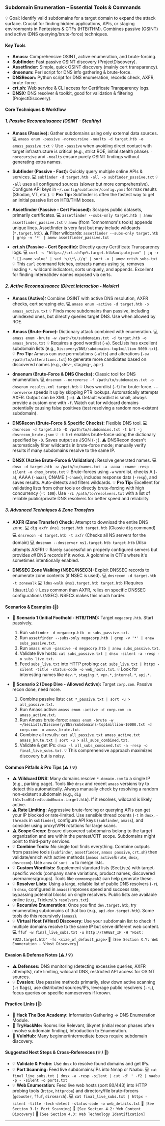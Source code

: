 ### **Subdomain Enumeration – Essential Tools & Commands**

💡 Goal: Identify valid subdomains for a target domain to expand the attack surface. Crucial for finding hidden applications, APIs, or staging environments in Pentesters & CTFs (HTB/THM). Combines passive (OSINT) and active (DNS querying/brute-force) techniques.

#### Key Tools

* **Amass:** Comprehensive OSINT, active enumeration, and brute-forcing.
* **Subfinder:** Fast passive OSINT discovery (ProjectDiscovery).
* **Assetfinder:** Simple, quick OSINT discovery (mainly cert transparency).
* **dnsenum:** Perl script for DNS info gathering & brute-force.
* **DNSRecon:** Python script for DNS enumeration, records check, AXFR, brute-force.
* **crt.sh:** Web service & CLI access for Certificate Transparency logs.
* **DNSX:** DNS resolver & toolkit, good for validation & filtering (ProjectDiscovery).

#### Core Techniques & Workflow

##### 1. Passive Reconnaissance (OSINT - Stealthy)

* **Amass (Passive):** Gather subdomains using only external data sources.
    💻 `amass enum -passive -norecursive -noalts -d target.htb -o amass_passive.txt`
    💡 Use `-passive` when avoiding direct contact with target infrastructure is critical (e.g., strict ROE, initial stealth phase). `-norecursive` and `-noalts` ensure purely OSINT findings without generating extra names.

* **Subfinder (Passive - Fast):** Quickly query multiple online APIs & services.
    💻 `subfinder -d target.htb -all -o subfinder_passive.txt`
    💡 `-all` uses all configured sources (slower but more comprehensive). Configure API keys in `~/.config/subfinder/config.yaml` for max results (Shodan, VT, etc.).
    💡 **Pro Tip:** Subfinder is often the fastest way to get an initial passive list on HTB/THM boxes.

* **Assetfinder (Passive - Cert Focused):** Scrapes public datasets, primarily certificates.
    💻 `assetfinder --subs-only target.htb | anew assetfinder_passive.txt`
    💡 `anew` (from Tomnomnom's tools) appends unique lines. Assetfinder is very fast but may include wildcards (`*.target.htb`).
    ⚠️ Filter wildcards: `assetfinder --subs-only target.htb | grep -v '*' | anew assetfinder_passive.txt`

* **crt.sh (Passive - Cert Specific):** Directly query Certificate Transparency logs.
    💻 `curl -s "https://crt.sh?q=%.target.htb&output=json" | jq -r '.[].name_value' | sed 's/\*\.//g' | sort -u | anew crtsh_subs.txt`
    💡 This `curl` command fetches, extracts names using `jq`, removes leading `*.` wildcard indicators, sorts uniquely, and appends. Excellent for finding internal/dev names exposed via certs.

##### 2. Active Reconnaissance (Direct Interaction - Noisier)

* **Amass (Active):** Combine OSINT with active DNS resolution, AXFR checks, cert scraping etc.
    💻 `amass enum -active -d target.htb -o amass_active.txt`
    💡 Finds more subdomains than passive, including unindexed ones, but directly queries target DNS. Use when allowed by ROE.

* **Amass (Brute-Force):** Dictionary attack combined with enumeration.
    💻 `amass enum -brute -w /path/to/subdomains.txt -d target.htb -o amass_brute.txt`
    💡 Requires a good wordlist (`-w`). SecLists has excellent subdomain lists (e.g., `Discovery/DNS/subdomains-top1million-5000.txt`).
    💡 **Pro Tip:** Amass can use permutations (`-alts`) and alterations (`-aw /path/to/alterations.txt`) to generate more candidates based on discovered names (e.g., dev-, staging-, api-).

* **dnsenum (Brute-Force & DNS Checks):** Classic tool for DNS enumeration.
    💻 `dnsenum --noreverse -f /path/to/subdomains.txt -o dnsenum_results.xml target.htb`
    💡 Uses wordlist (`-f`) for brute-force. `--noreverse` speeds it up by skipping PTR lookups. Automatically attempts AXFR. Output can be XML (`-o`).
    ⚠️ Default wordlist is small; always provide a custom one with `-f`. Watch out for wildcard domains potentially causing false positives (test resolving a random non-existent subdomain).

* **DNSRecon (Brute-Force & Specific Checks):** Flexible DNS tool.
    💻 `dnsrecon -d target.htb -D /path/to/subdomains.txt -t brt -j dnsrecon_brute.json`
    💡 `-t brt` enables brute-force using the dictionary specified by `-D`. Saves output as JSON (`-j`).
    ⚠️ DNSRecon doesn't automatically filter wildcards in brute-force mode; manually verify results if many subdomains resolve to the same IP.

* **DNSX (Active Brute-Force & Validation):** Resolve generated names.
    💻 `dnsx -d target.htb -w /path/to/names.txt -a -aaaa -cname -resp -silent -o dnsx_brute.txt`
    💡 Brute-forces using `-w` wordlist, checks A (`-a`), AAAA (`-aaaa`), CNAME (`-cname`), includes response data (`-resp`), and saves results. Auto-detects and filters wildcards.
    💡 **Pro Tip:** Excellent for validating lists from other tools or directly brute-forcing with high concurrency (`-t 100`). Use `-rL /path/to/resolvers.txt` with a list of reliable public/private DNS resolvers for better speed and reliability.

##### 3. Advanced Techniques & Zone Transfers

* **AXFR (Zone Transfer) Check:** Attempt to download the entire DNS zone.
    💻 `dig axfr @ns1.target.htb target.htb` (Classic `dig` command)
    💻 `dnsrecon -d target.htb -t axfr` (Checks all NS servers for the domain)
    💻 `dnsenum --dnsserver ns1.target.htb target.htb` (Also attempts AXFR)
    💡 Rarely successful on properly configured servers but provides *all* DNS records if it works. A goldmine in CTFs where it's sometimes intentionally enabled.

* **DNSSEC Zone Walking (NSEC/NSEC3):** Exploit DNSSEC records to enumerate zone contents (if NSEC is used).
    💻 `dnsrecon -d target.htb -t zonewalk`
    💻 `ldns-walk @ns1.target.htb target.htb` (Requires `ldnsutils`)
    💡 Less common than AXFR, relies on specific DNSSEC configurations (NSEC). NSEC3 makes this much harder.

#### Scenarios & Examples (📖)

* 📖 **Scenario 1 (Initial Foothold - HTB/THM):** Target `megacorp.htb`. Start passively.
    1.  Run `subfinder -d megacorp.htb -o subs_passive.txt`.
    2.  Run `assetfinder --subs-only megacorp.htb | grep -v '*' | anew subs_passive.txt`.
    3.  Run `amass enum -passive -d megacorp.htb | anew subs_passive.txt`.
    4.  Validate live hosts: `cat subs_passive.txt | dnsx -silent -a -resp -o subs_live.txt`.
    5.  Feed `subs_live.txt` into HTTP probing: `cat subs_live.txt | httpx -silent -title -status-code -o web_hosts.txt`.
    💡 Look for interesting names like `dev.*`, `staging.*`, `vpn.*`, `internal.*`, `api.*`.

* 📖 **Scenario 2 (Deep Dive - Allowed Active):** Target `corp.com`. Passive recon done, need more.
    1.  Combine passive lists: `cat *_passive.txt | sort -u > all_passive.txt`.
    2.  Run Amass active: `amass enum -active -d corp.com -o amass_active.txt`.
    3.  Run Amass brute-force: `amass enum -brute -w ~/SecLists/Discovery/DNS/subdomains-top1million-10000.txt -d corp.com -o amass_brute.txt`.
    4.  Combine all results: `cat all_passive.txt amass_active.txt amass_brute.txt | sort -u > all_subs_combined.txt`.
    5.  Validate & get IPs: `dnsx -l all_subs_combined.txt -a -resp -o final_live_subs.txt`.
    💡 This comprehensive approach maximizes discovery but is noisy.

#### Common Pitfalls & Pro Tips (⚠️ / 💡)

* ⚠️ **Wildcard DNS:** Many domains resolve `*.domain.com` to a single IP (e.g., parking page). Tools like `dnsx` and recent `amass` versions try to detect this automatically. Always manually check by resolving a random non-existent subdomain (e.g., `dig th1s1sn0t4re4lsubd0main.target.htb`). If it resolves, wildcard is likely active.
* ⚠️ **Rate Limiting:** Aggressive brute-forcing or querying APIs can get your IP blocked or rate-limited. Use sensible thread counts (`-t` in `dnsx`, `-threads` in `subfinder`), configure API keys (`subfinder`, `amass`), and consider using proxy/VPN rotations for large scans.
* ⚠️ **Scope Creep:** Ensure discovered subdomains belong to the target organization and are within the pentest/CTF scope. Subdomains might point to third-party services.
* 💡 **Combine Tools:** No single tool finds everything. Combine outputs from passive tools (`subfinder`, `assetfinder`, `amass passive`, `crt.sh`) then validate/enrich with active methods (`amass active`/`brute`, `dnsx`, `dnsrecon`). Use `anew` or `sort -u` to merge lists.
* 💡 **Custom Wordlists:** Supplement standard lists (SecLists) with target-specific words (company name variations, product names, discovered usernames/groups). Tools like `commonspeak2` can help generate these.
* 💡 **Resolver Lists:** Using a large, reliable list of public DNS resolvers (`-rL` in `dnsx`, configured in `amass`) improves speed and success rate, bypassing potential blocks on single resolvers. Public lists are available online (e.g., Trickest's `resolvers.txt`).
* 💡 **Recursive Enumeration:** Once you find `dev.target.htb`, try enumerating subdomains of that too (e.g., `api.dev.target.htb`). Some tools do this recursively (`amass`).
* 💡 **Virtual Host (VHost) Discovery:** Use your subdomain list to check if multiple domains resolve to the same IP but serve different web content.
    💻 `ffuf -w final_live_subs.txt -u http://TARGET_IP -H "Host: FUZZ.target.htb" -fs <size_of_default_page>`
    🔗 `[See Section X.Y: Web Enumeration - VHost Discovery]`

#### Evasion & Defense Notes (⚠️ / 💡)

* ⚠️ **Defenses:** DNS monitoring (detecting excessive queries, AXFR attempts), rate limiting, wildcard DNS, restricted API access for OSINT sources.
* 💡 **Evasion:** Use passive methods primarily, slow down active scanning (`-t` flags), use distributed sources/IPs, leverage public resolvers (`-rL`), focus queries on specific nameservers if known.

#### Practice Links (🎯)

* 🎯 **Hack The Box Academy:** Information Gathering -> DNS Enumeration Module.
* 🎯 **TryHackMe:** Rooms like Relevant, Skynet (initial recon phases often involve subdomain finding), Introduction to Enumeration.
* 🎯 **VulnHub:** Many beginner/intermediate boxes require subdomain discovery.

#### Suggested Next Steps & Cross-References (💡 / 🔗)

* 💡 **Validate & Probe:** Use `dnsx` to resolve found domains and get IPs.
* 💡 **Port Scanning:** Feed live subdomains/IPs into Nmap or Naabu.
    💻 `cat final_live_subs.txt | dnsx -a -resp -silent | cut -d' ' -f2 | naabu -p - -silent -o ports.txt`
* 💡 **Web Enumeration:** Feed live web hosts (port 80/443) into HTTP probing tools (`httpx`, `httprobe`) and directory/file brute-forcers (`gobuster`, `ffuf`, `dirsearch`).
    💻 `cat final_live_subs.txt | httpx -silent -title -tech-detect -status-code -o web_details.txt`
    🔗 `[See Section 3.1: Port Scanning]`
    🔗 `[See Section 4.2: Web Content Discovery]`
    🔗 `[See Section 4.3: Web Technology Identification]`

---

